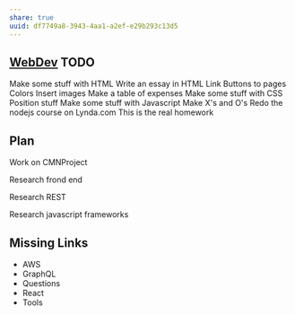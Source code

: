 ```yaml
---
share: true
uuid: df7749a8-3943-4aa1-a2ef-e29b293c13d5
---
```

[WebDev](/df7749a8-3943-4aa1-a2ef-e29b293c13d5)
TODO
----

Make some stuff with HTML Write an essay in HTML Link Buttons to pages Colors Insert images Make a table of expenses Make some stuff with CSS Position stuff Make some stuff with Javascript Make X's and O's Redo the nodejs course on Lynda.com This is the real homework

Plan
----

Work on CMNProject

Research frond end

Research REST

Research javascript frameworks

Missing Links
-------------

*   AWS
*   GraphQL
*   Questions
*   React
*   Tools
